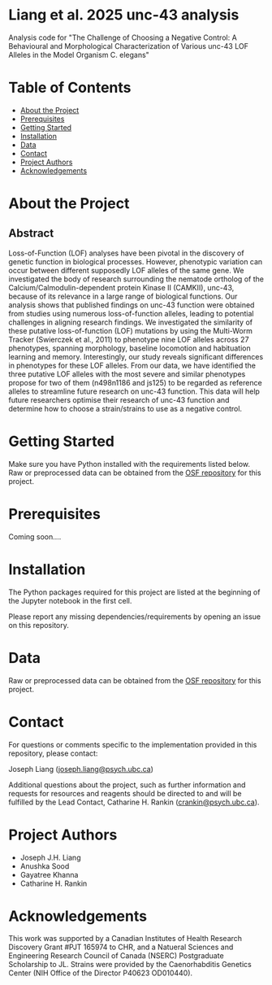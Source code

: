 # Liang et al. 2025 unc-43 analysis

Analysis code for "The Challenge of Choosing a Negative Control: A Behavioural and Morphological Characterization of Various unc-43 LOF Alleles in the Model Organism C. elegans"

# Table of Contents
* [About the Project](#About-the-Project)
* [Prerequisites](#Prerequisites)
* [Getting Started](#Getting-Started)
* [Installation](#Installation)
* [Data](#Data)
* [Contact](#Contact)
* [Project Authors](#Project-Authors)
* [Acknowledgements](#Acknowledgements)

# About the Project
## Abstract
Loss-of-Function (LOF) analyses have been pivotal in the discovery of genetic function in biological processes. However, phenotypic variation can occur between different supposedly LOF alleles of the same gene. We investigated the body of research surrounding the nematode ortholog of the Calcium/Calmodulin-dependent protein Kinase II (CAMKII), unc-43, because of its relevance in a large range of biological functions. Our analysis shows that published findings on unc-43 function were obtained from studies using numerous loss-of-function alleles, leading to potential challenges in aligning research findings. We investigated the similarity of these putative loss-of-function (LOF) mutations by using the Multi-Worm Tracker (Swierczek et al., 2011) to phenotype nine LOF alleles across 27 phenotypes, spanning morphology, baseline locomotion and habituation learning and memory. Interestingly, our study reveals significant differences in phenotypes for these LOF alleles. From our data, we have identified the three putative LOF alleles with the most severe and similar phenotypes propose for two of them (n498n1186 and js125) to be regarded as reference alleles to streamline future research on unc-43 function. This data will help future researchers optimise their research of unc-43 function and determine how to choose a strain/strains to use as a negative control. 
# Getting Started

Make sure you have Python installed with the requirements listed below. Raw or preprocessed data can be obtained from the [OSF repository](https://osf.io/znm4v/?view_only=2d429f7cb18d4f3a8dda606ba0d6d481) for this project.

# Prerequisites

Coming soon....

# Installation

The Python packages required for this project are listed at the beginning of the Jupyter notebook in the first cell. 

Please report any missing dependencies/requirements by opening an issue on this repository.

# Data

Raw or preprocessed data can be obtained from the [OSF repository](https://osf.io/znm4v/?view_only=2d429f7cb18d4f3a8dda606ba0d6d481) for this project.

# Contact

For questions or comments specific to the implementation provided in this repository, please contact:

Joseph Liang (joseph.liang@psych.ubc.ca)

Additional questions about the project, such as further information and requests for resources and reagents should be directed to and will be fulfilled by the Lead Contact, Catharine H. Rankin (crankin@psych.ubc.ca).

# Project Authors

* Joseph J.H. Liang
* Anushka Sood
* Gayatree Khanna
* Catharine H. Rankin


# Acknowledgements

This work was supported by a Canadian Institutes of Health Research Discovery Grant #PJT 165974 to CHR, and a Natueral Sciences and Engineering Research Council of Canada (NSERC) Postgraduate Scholarship to JL. Strains were provided by the Caenorhabditis Genetics Center (NIH Office of the Director P40623 OD010440).
